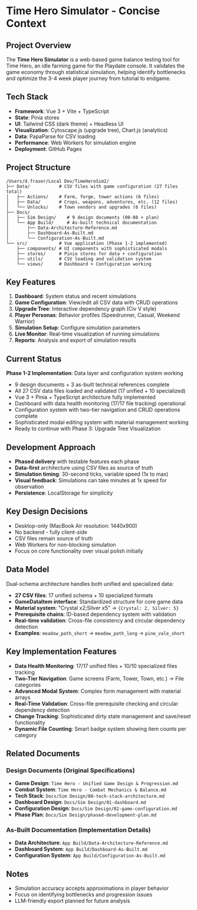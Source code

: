# Time Hero Simulator - Concise Context

## Project Overview
The **Time Hero Simulator** is a web-based game balance testing tool for Time Hero, an idle farming game for the Playdate console. It validates the game economy through statistical simulation, helping identify bottlenecks and optimize the 3-4 week player journey from tutorial to endgame.

## Tech Stack
- **Framework**: Vue 3 + Vite + TypeScript
- **State**: Pinia stores
- **UI**: Tailwind CSS (dark theme) + Headless UI
- **Visualization**: Cytoscape.js (upgrade tree), Chart.js (analytics)
- **Data**: PapaParse for CSV loading
- **Performance**: Web Workers for simulation engine
- **Deployment**: GitHub Pages

## Project Structure
```
/Users/d.fraser/Local Dev/TimeHeroSim2/
├── Data/           # CSV files with game configuration (27 files total)
│   ├── Actions/    # Farm, forge, tower actions (6 files)
│   ├── Data/       # Crops, weapons, adventures, etc. (12 files)
│   └── Unlocks/    # Town vendors and upgrades (6 files)
├── Docs/
│   ├── Sim Design/    # 9 design documents (00-08 + plan)
│   └── App Build/     # As-built technical documentation
│       ├── Data-Architecture-Reference.md
│       ├── Dashboard-As-Built.md
│       └── Configuration-As-Built.md
└── src/            # Vue application (Phase 1-2 implemented)
    ├── components/ # UI components with sophisticated modals
    ├── stores/     # Pinia stores for data + configuration
    ├── utils/      # CSV loading and validation system
    └── views/      # Dashboard + Configuration working
```

## Key Features
1. **Dashboard**: System status and recent simulations
2. **Game Configuration**: View/edit all CSV data with CRUD operations
3. **Upgrade Tree**: Interactive dependency graph (Civ V style)
4. **Player Personas**: Behavior profiles (Speedrunner, Casual, Weekend Warrior)
5. **Simulation Setup**: Configure simulation parameters
6. **Live Monitor**: Real-time visualization of running simulations
7. **Reports**: Analysis and export of simulation results

## Current Status
**Phase 1-2 Implementation**: Data layer and configuration system working
- 9 design documents + 3 as-built technical references complete
- All 27 CSV data files loaded and validated (17 unified + 10 specialized)
- Vue 3 + Pinia + TypeScript architecture fully implemented
- Dashboard with data health monitoring (17/17 file tracking) operational
- Configuration system with two-tier navigation and CRUD operations complete
- Sophisticated modal editing system with material management working
- Ready to continue with Phase 3: Upgrade Tree Visualization

## Development Approach
- **Phased delivery** with testable features each phase
- **Data-first** architecture using CSV files as source of truth
- **Simulation timing**: 30-second ticks, variable speed (1x to max)
- **Visual feedback**: Simulations can take minutes at 1x speed for observation
- **Persistence**: LocalStorage for simplicity

## Key Design Decisions
- Desktop-only (MacBook Air resolution: 1440x900)
- No backend - fully client-side
- CSV files remain source of truth
- Web Workers for non-blocking simulation
- Focus on core functionality over visual polish initially

## Data Model
Dual-schema architecture handles both unified and specialized data:
- **27 CSV files**: 17 unified schema + 10 specialized formats
- **GameDataItem interface**: Standardized structure for core game data
- **Material system**: "Crystal x2;Silver x5" → `{Crystal: 2, Silver: 5}`
- **Prerequisite chains**: ID-based dependency system with validation
- **Real-time validation**: Cross-file consistency and circular dependency detection
- **Examples**: `meadow_path_short` → `meadow_path_long` → `pine_vale_short`

## Key Implementation Features
- **Data Health Monitoring**: 17/17 unified files + 10/10 specialized files tracking
- **Two-Tier Navigation**: Game screens (Farm, Tower, Town, etc.) → File categories
- **Advanced Modal System**: Complex form management with material arrays
- **Real-Time Validation**: Cross-file prerequisite checking and circular dependency detection
- **Change Tracking**: Sophisticated dirty state management and save/reset functionality
- **Dynamic File Counting**: Smart badge system showing item counts per category

## Related Documents
### Design Documents (Original Specifications)
- **Game Design**: `Time Hero - Unified Game Design & Progression.md`
- **Combat System**: `Time Hero - Combat Mechanics & Balance.md`
- **Tech Stack**: `Docs/Sim Design/00-tech-stack-architecture.md`
- **Dashboard Design**: `Docs/Sim Design/01-dashboard.md`
- **Configuration Design**: `Docs/Sim Design/02-game-configuration.md`
- **Phase Plan**: `Docs/Sim Design/phased-development-plan.md`

### As-Built Documentation (Implementation Details)
- **Data Architecture**: `App Build/Data-Architecture-Reference.md`
- **Dashboard System**: `App Build/Dashboard-As-Built.md`
- **Configuration System**: `App Build/Configuration-As-Built.md`

## Notes
- Simulation accuracy accepts approximations in player behavior
- Focus on identifying bottlenecks and progression issues
- LLM-friendly export planned for future analysis